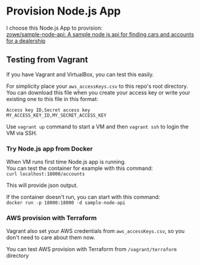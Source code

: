 # Provision Node.js App
I choose this Node.js App to provision:<br />
[zowe/sample-node-api: A sample node js api for finding cars and accounts for a dealership](https://github.com/zowe/sample-node-api)

## Testing from Vagrant
If you have Vagrant and VirtualBox, you can test this easily.

For simplicity place your ```aws_accessKeys.csv``` to this repo's root directory. You can download this file when you create your access key or write your existing one to this file in this format:
```
Access key ID,Secret access key
MY_ACCESS_KEY_ID,MY_SECRET_ACCESS_KEY
```

Use ```vagrant up``` command to start a VM and then ```vagrant ssh``` to login the VM via SSH.

### Try Node.js app from Docker
When VM runs first time Node.js app is running.<br />
You can test the container for example with this command:<br />
```curl localhost:18000/accounts```

This will provide json output.

If the container doesn't run, you can start with this command:<br />
```docker run -p 18000:18000 -d sample-node-api```

### AWS provision with Terraform
Vagrant also set your AWS credentials from ```aws_accessKeys.csv```, so you don't need to care about them now.

You can test AWS provision with Terraform from ```/vagrant/terraform``` directory
